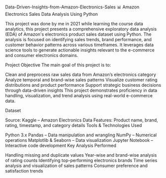 Data-Driven-Insights-from-Amazon-Electronics-Sales
📊 Amazon Electronics Sales Data Analysis Using Python

This project was done by me in 2021 while learning the course data analytics, this project presents a comprehensive exploratory data analysis (EDA) of Amazon's electronics product sales dataset using Python. The analysis is focused on identifying sales trends, brand performance, and customer behavior patterns across various timeframes. It leverages data science tools to generate actionable insights relevant to the e-commerce and consumer electronics domains.

Project Objective The main goal of this project is to:

Clean and preprocess raw sales data from Amazon’s electronics category
Analyze temporal and brand-wise sales patterns
Visualize customer rating distributions and product performance
Support strategic business decisions through data-driven insights
This project demonstrates proficiency in data handling, visualization, and trend analysis using real-world e-commerce data.

Dataset

Source: Kaggle – Amazon Electronics Data
Features: Product name, brand, rating, timestamp, and category details
Tools & Technologies Used

Python 3.x
Pandas – Data manipulation and wrangling
NumPy – Numerical operations
Matplotlib & Seaborn – Data visualization
Jupyter Notebook – Interactive code development
Key Analysis Performed

Handling missing and duplicate values
Year-wise and brand-wise analysis of rating counts
Identifying top-performing electronics brands
Time series analysis and visualization of sales patterns
Consumer preference and satisfaction trends